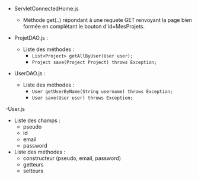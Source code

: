 - ServletConnectedHome.js
  - Méthode get(..) répondant à une requete GET renvoyant la page bien formée en complétant le bouton d'id=MesProjets.

- ProjetDAO.js :
  - Liste des méthodes :
    - ```List<Project> getAllByUser(User user);```
    - ```Project save(Project Project) throws Exception;```

- UserDAO.js :
  - Liste des méthodes :
    - ```User getUserByName(String username) throws Exception;```
    - ```User save(User user) throws Exception;```

-User.js
  - Liste des champs :
    - pseudo
    - id
    - email
    - password
  - Liste des méthodes :
    - constructeur (pseudo, email, password)
    - getteurs
    - setteurs
